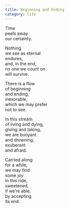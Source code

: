 ```yaml
---
title: Beginning and Ending
category: life
---
```


Time   
peels away  
our certainty.  
  
Nothing   
we see as eternal   
endures,  
and, in the end,  
no one we count on  
will survive.  
  
There is a flow  
of beginning  
and ending,  
inexorable,  
which we may prefer  
not to see.  
  
In this stream  
of living and dying,  
giving and taking,  
we are buoyant  
and drowning,  
exuberant  
and afraid.  
  
Carried along  
for a while,  
we may find   
some joy   
in this ride,  
sweetened,  
if we’re able,  
by accepting  
its end.  

